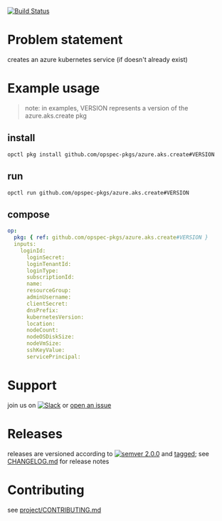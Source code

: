 [![Build Status](https://travis-ci.org/opspec-pkgs/azure.aks.create.svg?branch=master)](https://travis-ci.org/opspec-pkgs/azure.aks.create)

# Problem statement

creates an azure kubernetes service (if doesn't already exist)

# Example usage

> note: in examples, VERSION represents a version of the
> azure.aks.create pkg

## install

```shell
opctl pkg install github.com/opspec-pkgs/azure.aks.create#VERSION
```

## run

```
opctl run github.com/opspec-pkgs/azure.aks.create#VERSION
```

## compose

```yaml
op:
  pkg: { ref: github.com/opspec-pkgs/azure.aks.create#VERSION }
  inputs:
    loginId:
      loginSecret:
      loginTenantId:
      loginType:
      subscriptionId:
      name:
      resourceGroup:
      adminUsername:
      clientSecret:
      dnsPrefix:
      kubernetesVersion:
      location:
      nodeCount:
      nodeOSDiskSize:
      nodeVmSize:
      sshKeyValue:
      servicePrincipal:
```

# Support

join us on
[![Slack](https://opspec-slackin.herokuapp.com/badge.svg)](https://opspec-slackin.herokuapp.com/)
or
[open an issue](https://github.com/opspec-pkgs/azure.aks.create/issues)

# Releases

releases are versioned according to
[![semver 2.0.0](https://img.shields.io/badge/semver-2.0.0-brightgreen.svg)](http://semver.org/spec/v2.0.0.html)
and [tagged](https://git-scm.com/book/en/v2/Git-Basics-Tagging); see
[CHANGELOG.md](CHANGELOG.md) for release notes

# Contributing

see
[project/CONTRIBUTING.md](https://github.com/opspec-pkgs/project/blob/master/CONTRIBUTING.md)
